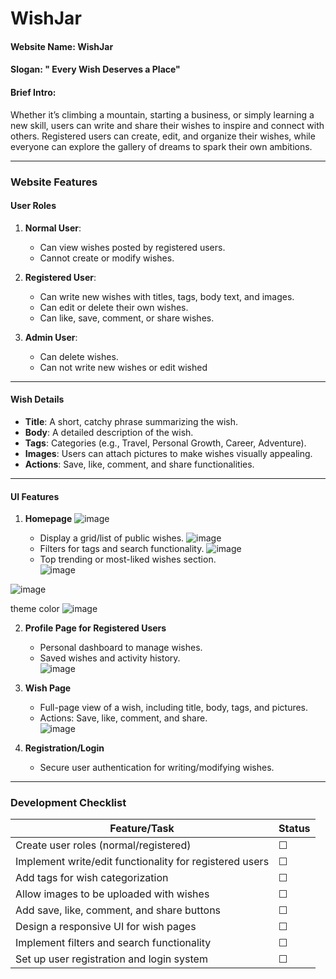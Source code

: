 # WishJar

#### **Website Name**: **WishJar**  
#### **Slogan**: **" Every Wish Deserves a Place"**  
#### **Brief Intro**:  
Whether it’s climbing a mountain, starting a business, or simply learning a new skill, users can write and share their wishes to inspire and connect with others. 
Registered users can create, edit, and organize their wishes, while everyone can explore the gallery of dreams to spark their own ambitions.  

---

### **Website Features**
#### **User Roles**  
1. **Normal User**:  
   - Can view wishes posted by registered users.  
   - Cannot create or modify wishes.  

2. **Registered User**:  
   - Can write new wishes with titles, tags, body text, and images.  
   - Can edit or delete their own wishes.  
   - Can like, save, comment, or share wishes.

3. **Admin User**:  
   - Can delete wishes.
   - Can not write new wishes or edit wished   

---

#### **Wish Details**  
- **Title**: A short, catchy phrase summarizing the wish.  
- **Body**: A detailed description of the wish.  
- **Tags**: Categories (e.g., Travel, Personal Growth, Career, Adventure).  
- **Images**: Users can attach pictures to make wishes visually appealing.  
- **Actions**: Save, like, comment, and share functionalities.  

---

#### **UI Features**  
1. **Homepage**
![image](https://github.com/user-attachments/assets/2f68d268-2fa0-4718-8781-72bc03a7350c)

   - Display a grid/list of public wishes.
![image](https://github.com/user-attachments/assets/9ef0b0f0-b975-492e-bc04-2947021b7e37)
   - Filters for tags and search functionality.
![image](https://github.com/user-attachments/assets/e15e44c5-2991-4024-8592-d2117fdc3193)
   - Top trending or most-liked wishes section.  
![image](https://github.com/user-attachments/assets/01a3048b-c489-408e-b9f9-fad71b414f6e)

![image](https://github.com/user-attachments/assets/decd8586-3e89-4e2e-9831-53a4681ecb7d)

theme color
![image](https://github.com/user-attachments/assets/38784f67-9d94-42d7-9114-51cf83e19958)

2. **Profile Page for Registered Users**  
   - Personal dashboard to manage wishes.  
   - Saved wishes and activity history.  
![image](https://github.com/user-attachments/assets/4dc5e22c-1b41-4077-81aa-705f67a131fe)

3. **Wish Page**  
   - Full-page view of a wish, including title, body, tags, and pictures.  
   - Actions: Save, like, comment, and share.  
![image](https://github.com/user-attachments/assets/8d49d023-0695-49e6-917f-4f08fd627d0f)

4. **Registration/Login**  
   - Secure user authentication for writing/modifying wishes.  

---

### **Development Checklist**
| Feature/Task                     | Status  |
|-----------------------------------|---------|
| Create user roles (normal/registered) | ☐       |
| Implement write/edit functionality for registered users | ☐ |
| Add tags for wish categorization  | ☐       |
| Allow images to be uploaded with wishes | ☐ |
| Add save, like, comment, and share buttons | ☐ |
| Design a responsive UI for wish pages | ☐       |
| Implement filters and search functionality | ☐ |
| Set up user registration and login system | ☐       |

